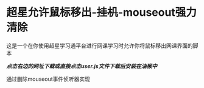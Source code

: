 # **超星允许鼠标移出-~~挂机~~-mouseout强力清除**<br />
这是一个在你使用超星学习通平台进行网课学习时允许你将鼠标移出网课界面的脚本<br />

**_点击右边的网址下载或直接点击user.js文件下载后安装在油猴中_**<br />

通过删除mouseout事件侦听器实现<br />
